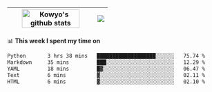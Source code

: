 | <a href="https://github.com/anuraghazra/github-readme-stats"><img width="85%" src="https://github-readme-stats.vercel.app/api?username=kowyo&show_icons=true&hide_border=true&theme=transparent" alt="Kowyo's github stats" /></a> | <a href="https://github.com/anuraghazra/github-readme-stats"><img align="center" src="https://github-readme-stats.vercel.app/api/top-langs/?username=kowyo&exclude_repo=Engineering-Competition-Robot,mobile-robot&hide=c,assembly,shaderlab,hlsl,mathematica,cmake&layout=compact&hide_border=true&theme=transparent" /></a> |
| ------------- | ------------- |

📊 **This week I spent my time on**
<!--START_SECTION:waka-->

```txt
Python       3 hrs 38 mins   ███████████████████░░░░░░   75.74 %
Markdown     35 mins         ███░░░░░░░░░░░░░░░░░░░░░░   12.29 %
YAML         18 mins         █▓░░░░░░░░░░░░░░░░░░░░░░░   06.47 %
Text         6 mins          ▓░░░░░░░░░░░░░░░░░░░░░░░░   02.11 %
HTML         6 mins          ▓░░░░░░░░░░░░░░░░░░░░░░░░   02.10 %
```

<!--END_SECTION:waka-->
